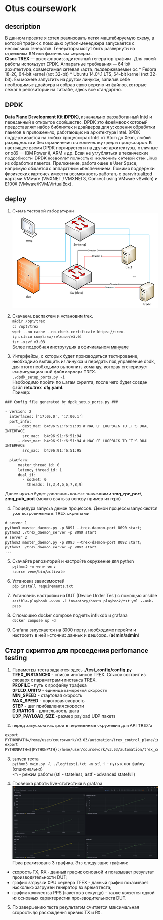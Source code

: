 # Otus coursework

## description
В данном проекте я хотел реализовать легко маштабируемую схему, в которой трафик с помощью python-менеджера запускается с нескольких генератов. Генераторы могут быть развернуты на отдельных ВМ или физических серверах.\
__Cisco TREX__ — высокопроизводительный генератор трафика. Для своей работы использует DPDK. Аппаратные требования — 64-bit архитектура, совместимая сетевая карта, поддерживаемые ос * Fedora 18-20, 64-bit kernel (not 32-bit) * Ubuntu 14.04.1 LTS, 64-bit kernel (not 32-bit). Вы можете запустить на другом линуксе, запилив себе необходимые драйвера и собрав свою версию из файлов, которые лежат в репозитории на гитхабе, здесь все стандартно.

## DPDK
__Data Plane Development Kit (DPDK)__, изначально разработанный Intel и переданный в открытое сообщество.
DPDK это фреймворк который предоставляет набор библиотек и драйверов для ускорения обработки пакетов в приложениях, работающих на архитектуре Intel. DPDK поддерживается на любых процессорах Intel от Atom до Xeon, любой разрядности и без ограничения по количеству ядер и процессоров. В настоящее время DPDK портируется и на другие архитектуры, отличные от x86 — IBM Power 8, ARM и др.
Если не углубляться в технические подробности, DPDK позволяет полностью исключить сетевой стек Linux из обработки пакетов. Приложение, работающее в User Space, напрямую общается с аппаратным обеспечением.
Помимо поддержки физических карточек имеется возможность работать с paravirtualized картами VMware (VMXNET /
VMXNET3, Connect using VMware vSwitch) и E1000 (VMware/KVM/VirtualBox).

## deploy
1. Схема тестовой лаборатории
![SCHEME!](https://github.com/ckamone/otus_pro_coursework/blob/master/doc/images/scheme.png)

2. Скачаем, распакуем и установим trex.\
`mkdir /opt/trex`\
`cd /opt/trex`\
`wget --no-cache --no-check-certificate https://trex-tgn.cisco.com/trex/release/v3.03`\
`tar -xzvf v3.03`\
Более подробная инструкуция в офичиальном [мануале](https://trex-tgn.cisco.com/trex/doc/trex_manual.html#_download_and_installation)

3. Интерфейсы, с которых будет производиться тестирование, необходимо вытащить из линукса и передать под управление dpdk, для этого необходимо выполнить команду, которая сгенерирует конфигурационный файл сервера TREX.\
`./dpdk_setup_ports.py -i`\
Необходимо пройти по шагам скрипта, после чего будет создан файл __/etc/trex_cfg.yaml__.\
Пример:
```
### Config file generated by dpdk_setup_ports.py ###

- version: 2
  interfaces: ['17:00.0', '17:00.1']
  port_info:
      - dest_mac: b4:96:91:f6:51:95 # MAC OF LOOPBACK TO IT'S DUAL INTERFACE
        src_mac:  b4:96:91:f6:51:94
      - dest_mac: b4:96:91:f6:51:94 # MAC OF LOOPBACK TO IT'S DUAL INTERFACE
        src_mac:  b4:96:91:f6:51:95

  platform:
      master_thread_id: 0
      latency_thread_id: 1
      dual_if:
        - socket: 0
          threads: [2,3,4,5,6,7,8,9]
```
Далее нужно будет дополнить конфиг значениями __zmq_rpc_port__, __zmq_pub_port__ (можно взять за основу пример из repo)

4. Процедура запуска демон процессов. Демон процессы запускаются уже встроенными в TREX скриптами
```
# server 1
python3 master_daemon.py -p 8091 --trex-daemon-port 8090 start;
python3 ./trex_daemon_server -p 8090 start 
# server 2
python3 master_daemon.py -p 8093 --trex-daemon-port 8092 start;
python3 ./trex_daemon_server -p 8092 start 
...
```

5. Скачайте репозиторий и настройте окружение для python\
`python3 -m venv venv`\
`source venv/bin/activate`

6. Установка зависимостей\
`pip install requirements.txt`

7. Установить настройки на DUT (Device Under Test) с помощью ansible\
`ansible-playbook -vvvv -i inventory/hosts playbook/tst.yml --ask-pass`

8. С помощью docker compose поднять influxdb и grafana\
`docker compose up -d`

9. Grafana запускается на 3000 порту. необходимо перейти и настроить в ней источних данных и дэшборд. (__admin/admin__)

## Старт скриптов для проведения perfomance testing
1. Параметры теста задаются здесь __./test_config/config.py__\
__TREX_INSTANCES__ - список инстансов TREX. Список состоит из словаря с параметрами инстанса TREX.\
__PROFILE__ - путь к профайлу трафика\
__SPEED_UNITS__ - единица измерения скорости\
__MIN_SPEED__ - стартовая скорость\
__MAX_SPEED__ - пороговая скорость\
__STEP__ - шаг прибавления скорости\
__DURATION__ - длительность шага\
__UDP_PAYLOAD_SIZE__ -размер payload UDP пакета

2. перед запуском настроить переменные окружения для API TREX'а
```
export PYTHONPATH=/home/user/coursework/v3.03/automation/trex_control_plane/interactive/;
export PYTHONPATH=${PYTHONPATH}:/home/user/coursework/v3.03/automation/trex_control_plane/stf
```

3. запуск теста\
`python3 main.py -l ./log/test1.txt -m stl`
-l - путь к лог файлу (опционально)\
-m - режим работы (stl - stateless, astf - advanced statefull)

4. Проверка работы live-статистики в grafana
![SCHEME!](https://github.com/ckamone/otus_pro_coursework/blob/master/doc/images/grafana_example2.png)
Пока реализовано 3 графика. 
Это следующие графики:
- скорость TX, RX - данный график основной и показывает результат производительности DUT;
- график загрузки CPU сервера TREX - данный график показывает насколько загружен генератор во время теста;
- график количества PPS (пакетов в секунду) - также является одной из основных характеристик производительности DUT.

5. По завершению теста результатом считается максимальная скорость до расхождения кривых TX и RX.